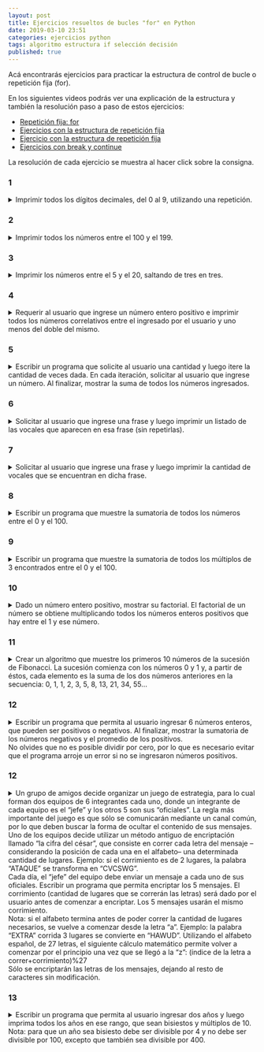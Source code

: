 ```yaml
---
layout: post
title: Ejercicios resueltos de bucles "for" en Python
date: 2019-03-10 23:51
categories: ejercicios python
tags: algoritmo estructura if selección decisión
published: true
---
```


Acá encontrarás ejercicios para practicar la estructura de control de bucle o repetición fija (for).

En los siguientes videos podrás ver una explicación de la estructura y también la resolución paso a paso de estos ejercicios:
+ [Repetición fija: for](https://www.youtube.com/watch?v=TPXPoUkUNqg)
+ [Ejercicios con la estructura de repetición fija](https://www.youtube.com/watch?v=cmFX38TpxNM)
+ [Ejercicio con la estructura de repetición fija](https://www.youtube.com/watch?v=7fBMgfbD570)
+ [Ejercicios con break y continue](https://www.youtube.com/watch?v=lG-DTUOZVZg)

La resolución de cada ejercicio se muestra al hacer click sobre la consigna.

### 1
<details> 
  <summary>Imprimir todos los dígitos decimales, del 0 al 9, utilizando una repetición.</summary>
  <br>Solución:
  <pre><code>for x in range(10):
    print(x)</code></pre>
</details>


### 2
<details> 
  <summary>Imprimir todos los números entre el 100 y el 199.</summary>
<br>Solución:
<pre><code>for x in range(100,200):
    print(x)</code></pre>
</details>



### 3
<details> 
  <summary>Imprimir los números entre el 5 y el 20, saltando de tres en tres.</summary>
<br>Solución:
<pre><code>for x in range(5,20,3):
    print(x)</code></pre>
</details>


### 4
<details> 
  <summary>Requerir al usuario que ingrese un número entero positivo e imprimir todos los números correlativos entre el ingresado por el usuario y uno menos del doble del mismo.</summary>
<br>Solución:
<pre><code>n=int(input("Número: "))
for x in range(n, n*2):
    print(x)</code></pre>
</details>


### 5
<details> 
  <summary>Escribir un programa que solicite al usuario una cantidad y luego itere la cantidad de veces dada. En cada iteración, solicitar al usuario que ingrese un número. Al finalizar, mostrar la suma de todos los números ingresados.</summary>
<br>Solución:
<pre><code>c=int(input("Cantidad de números: "))
total=0
for variable in range(c):
   numero=int(input("Número: "))
   total+=numero
print("Total de la suma:", total)</code></pre>
</details>


### 6
<details> 
  <summary>Solicitar al usuario que ingrese una frase y luego imprimir un listado de las vocales que aparecen en esa frase (sin repetirlas).</summary>
<br>Solución:
<pre><code>frase=input("Frase: ")
print("Vocales en la frase:")
for x in "aeiou":
  if x in frase:
    print(x)</code></pre>
</details>


### 7
<details> 
  <summary>Solicitar al usuario que ingrese una frase y luego imprimir la cantidad de vocales que se encuentran en dicha frase.</summary>
<br>Solución:
<pre><code>frase=input("Frase: ")
cantidad=0
for x in frase:
    if x in "aeiou":
        cantidad+=1
print("Cantidad de vocales:", cantidad)</code></pre>
</details>


### 8
<details> 
  <summary>Escribir un programa que muestre la sumatoria de todos los números entre el 0 y el 100.</summary>
<br>Solución:
<pre><code>total=0
for i in range(101):
    total=total+i
print("Sumatoria:", total)</code></pre>
</details>


### 9
<details> 
  <summary>Escribir un programa que muestre la sumatoria de todos los múltiplos de 3 encontrados entre el 0 y el 100.</summary>
<br>Solución:
<pre><code>total=0
for i in range(101):
    if numero%3 == 0:
        total=total+i
print("Sumatoria de los múltiplos de 3:", total)</code></pre>
</details>

### 10
<details> 
  <summary>Dado un número entero positivo, mostrar su factorial. El factorial de un número se obtiene multiplicando todos los números enteros positivos que hay entre el 1 y ese número. </summary>
<br>Solución:
<pre><code>numero=int(input("Número:"))
f=1
if numero!=0:
    for i in range(1,numero+1):
        f=f*i
print("Factorial:", f)</code></pre>
</details>

### 11
<details> 
  <summary>Crear un algoritmo que muestre los primeros 10 números de la sucesión de Fibonacci. La sucesión comienza con los números 0 y 1 y, a partir de éstos, cada elemento es la suma de los dos números anteriores en la secuencia:
0, 1, 1, 2, 3, 5, 8, 13, 21, 34, 55…</summary>
<br>Solución:
<pre><code>n1=0
n2=1
print(n1)
print(n2)
for i in range(8):
    n3=n1+n2
    print(n3)
    n1=n2
    n2=n3</code></pre>
</details>

### 12
<details> 
  <summary>Escribir un programa que permita al usuario ingresar 6 números enteros, que pueden ser positivos o negativos. Al finalizar, mostrar la sumatoria de los números negativos y el promedio de los positivos.
<br />No olvides que no es posible dividir por cero, por lo que es necesario evitar que el programa arroje un error si no se ingresaron números positivos. </summary>
<br>Solución:
<pre><code></code>sumaPositivos=0
cantidadPositivos=0
sumaNegativos=0
for i in range(6):
   nro=int(input("Número: "))
   if nro>0:
       sumaPositivos=sumaPositivos+nro
       cantidadPositivos=cantidadPositivos+1
   else:
       sumaNegativos=sumaNegativos+nro
print("Sumatoria de los negativos: ", sumaNegativos)
if cantidadPositivos!=0:
   print("Promedio de los positivos: ",sumaPositivos/cantidadPositivos)
else:
   print("No se ingresaron números positivos")</pre>
</details>


### 12
<details> 
  <summary>Un grupo de amigos decide organizar un juego de estrategia, para lo cual forman dos equipos de 6 integrantes cada uno, donde un integrante de cada equipo es el “jefe” y los otros 5 son sus “oficiales”. La regla más importante del juego es que sólo se comunicarán mediante un canal común, por lo que deben buscar la forma de ocultar el contenido de sus mensajes. Uno de los equipos decide utilizar un método antiguo de encriptación llamado “la cifra del césar”, que consiste en correr cada letra del mensaje –considerando la posición de cada una en el alfabeto– una determinada cantidad de lugares. Ejemplo: si el corrimiento es de 2 lugares, la palabra “ATAQUE” se transforma en “CVCSWG”.
<br />Cada día, el “jefe” del equipo debe enviar un mensaje a cada uno de sus oficiales. Escribir un programa que permita encriptar los 5 mensajes. El corrimiento (cantidad de lugares que se correrán las letras) será dado por el usuario antes de comenzar a encriptar. Los 5 mensajes usarán el mismo corrimiento. 
<br />Nota: si el alfabeto termina antes de poder correr la cantidad de lugares necesarios, se vuelve a comenzar desde la letra “a”. Ejemplo: la palabra “EXTRA” corrida 3 lugares se convierte en “HAWUD”. Utilizando el alfabeto español, de 27 letras, el siguiente cálculo matemático permite volver a comenzar por el principio una vez que se llegó a la “z”: (índice de la letra a correr+corrimiento)%27
<br />Sólo se encriptarán las letras de los mensajes, dejando al resto de caracteres sin modificación.</summary>
<br>Solución:
<pre><code>alfabeto="abcdefghijklmnñopqrstuvwxyz"
corrimiento=int(input("Corrimiento: "))
for i in range(5):
    mensaje=input("Mensaje a encriptar: ")
    encriptado=""
    for caracter in mensaje:
        if caracter.lower() in alfabeto:
             indice=alfabeto.find(caracter.lower())
           indice=(indice+corrimiento)%27
            encriptado+=alfabeto[indice]
        else:
             encriptado+=caracter
     print("*** Mensaje encriptado: ", encriptado)</code></pre>
</details>


### 13
<details> 
  <summary>Escribir un programa que permita al usuario ingresar dos años y luego imprima todos los años en ese rango, que sean bisiestos y múltiplos de 10.
Nota: para que un año sea bisiesto debe ser divisible por 4 y no debe ser divisible por 100, excepto que también sea divisible por 400.</summary>
<br>Solución:
<pre><code>anioInicio=int(input("Año inicial:"))
anioFin=int(input("Año final:"))
for anio in range(anioInicio, anioFin+1):
   if not anio%10==0:
       continue
   if not anio%4==0:
       continue
   if anio%100!=0 or anio%400==0:
       print(anio)</code></pre>
</details>
